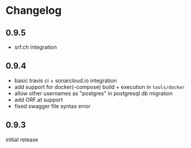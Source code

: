 # Changelog

## 0.9.5
- srf.ch integration


## 0.9.4
- basic travis ci + sonarcloud.io integration
- add support for docker(-compose) build + execution in `tools/docker`
- allow other usernames as "postgres" in postgresql db migration
- add ORF.at support
- fixed swagger file syntax error

## 0.9.3

initial release